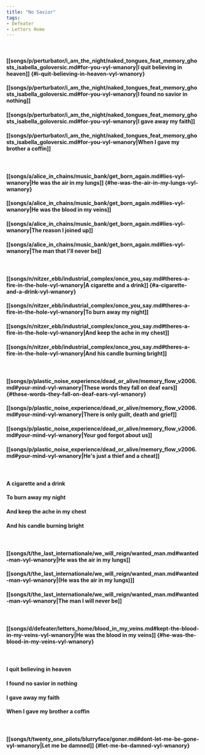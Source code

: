 ```yaml
---
title: "No Savior"
tags:
- Defeater
- Letters Home
---
```

&nbsp;
#### [[songs/p/perturbator/i_am_the_night/naked_tongues_feat_memory_ghosts_isabella_goloversic.md#for-you-vyl-wnanory|I quit believing in heaven]] {#i-quit-believing-in-heaven-vyl-wnanory}
#### [[songs/p/perturbator/i_am_the_night/naked_tongues_feat_memory_ghosts_isabella_goloversic.md#for-you-vyl-wnanory|I found no savior in nothing]]
#### [[songs/p/perturbator/i_am_the_night/naked_tongues_feat_memory_ghosts_isabella_goloversic.md#for-you-vyl-wnanory|I gave away my faith]]
#### [[songs/p/perturbator/i_am_the_night/naked_tongues_feat_memory_ghosts_isabella_goloversic.md#for-you-vyl-wnanory|When I gave my brother a coffin]]
&nbsp;
#### [[songs/a/alice_in_chains/music_bank/get_born_again.md#lies-vyl-wnanory|He was the air in my lungs]] {#he-was-the-air-in-my-lungs-vyl-wnanory}
#### [[songs/a/alice_in_chains/music_bank/get_born_again.md#lies-vyl-wnanory|He was the blood in my veins]]
#### [[songs/a/alice_in_chains/music_bank/get_born_again.md#lies-vyl-wnanory|The reason I joined up]]
#### [[songs/a/alice_in_chains/music_bank/get_born_again.md#lies-vyl-wnanory|The man that I'll never be]]
&nbsp;
#### [[songs/n/nitzer_ebb/industrial_complex/once_you_say.md#theres-a-fire-in-the-hole-vyl-wnanory|A cigarette and a drink]] {#a-cigarette-and-a-drink-vyl-wnanory}
#### [[songs/n/nitzer_ebb/industrial_complex/once_you_say.md#theres-a-fire-in-the-hole-vyl-wnanory|To burn away my night]]
#### [[songs/n/nitzer_ebb/industrial_complex/once_you_say.md#theres-a-fire-in-the-hole-vyl-wnanory|And keep the ache in my chest]]
#### [[songs/n/nitzer_ebb/industrial_complex/once_you_say.md#theres-a-fire-in-the-hole-vyl-wnanory|And his candle burning bright]]
&nbsp;
#### [[songs/p/plastic_noise_experience/dead_or_alive/memory_flow_v2006.md#your-mind-vyl-wnanory|These words they fall on deaf ears]] {#these-words-they-fall-on-deaf-ears-vyl-wnanory}
#### [[songs/p/plastic_noise_experience/dead_or_alive/memory_flow_v2006.md#your-mind-vyl-wnanory|There is only guilt, death and grief]]
#### [[songs/p/plastic_noise_experience/dead_or_alive/memory_flow_v2006.md#your-mind-vyl-wnanory|Your god forgot about us]]
#### [[songs/p/plastic_noise_experience/dead_or_alive/memory_flow_v2006.md#your-mind-vyl-wnanory|He's just a thief and a cheat]]
&nbsp;
#### A cigarette and a drink
#### To burn away my night
#### And keep the ache in my chest
#### And his candle burning bright
&nbsp;
#### [[songs/t/the_last_internationale/we_will_reign/wanted_man.md#wanted-man-vyl-wnanory|He was the air in my lungs]]
#### [[songs/t/the_last_internationale/we_will_reign/wanted_man.md#wanted-man-vyl-wnanory|(He was the air in my lungs)]]
#### [[songs/t/the_last_internationale/we_will_reign/wanted_man.md#wanted-man-vyl-wnanory|The man I will never be]]
&nbsp;
#### [[songs/d/defeater/letters_home/blood_in_my_veins.md#kept-the-blood-in-my-veins-vyl-wnanory|He was the blood in my veins]] {#he-was-the-blood-in-my-veins-vyl-wnanory}
&nbsp;
#### I quit believing in heaven
#### I found no savior in nothing
#### I gave away my faith
#### When I gave my brother a coffin
&nbsp;
#### [[songs/t/twenty_one_pilots/blurryface/goner.md#dont-let-me-be-gone-vyl-wnanory|Let me be damned]] {#let-me-be-damned-vyl-wnanory}
